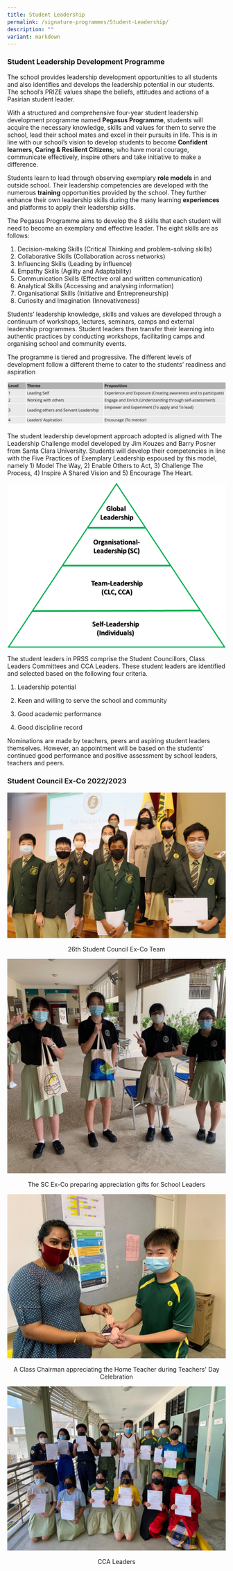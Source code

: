 ```yaml
---
title: Student Leadership
permalink: /signature-programmes/Student-Leadership/
description: ""
variant: markdown
---
```

### **Student Leadership Development Programme**  

The school provides leadership development opportunities to all students and also identifies and develops the leadership potential in our students. The school’s PRIZE values shape the beliefs, attitudes and actions of a Pasirian student leader.

With a structured and comprehensive four-year student leadership development programme named **Pegasus Programme**, students will acquire the necessary knowledge, skills and values for them to serve the school, lead their school mates and excel in their pursuits in life. This is in line with our school’s vision to develop students to become **Confident learners, Caring &amp; Resilient Citizens**; who have moral courage, communicate effectively, inspire others and take initiative to make a difference.

Students learn to lead through observing exemplary **role models** in and outside school. Their leadership competencies are developed with the numerous **training** opportunities provided by the school. They further enhance their own leadership skills during the many learning **experiences** and platforms to apply their leadership skills.

The Pegasus Programme aims to develop the 8 skills that each student will need to become an exemplary and effective leader. The eight skills are as follows:

1.  Decision-making Skills (Critical Thinking and problem-solving skills)
2.  Collaborative Skills (Collaboration across networks)&nbsp;&nbsp;
3.  Influencing Skills (Leading by influence)
4.  Empathy Skills (Agility and Adaptability)
5.  Communication Skills (Effective oral and written communication)
6.  Analytical Skills (Accessing and analysing information)
7.  Organisational Skills (Initiative and Entrepreneurship)
8.  Curiosity and Imagination (Innovativeness)

Students’ leadership knowledge, skills and values are developed through a continuum of workshops, lectures, seminars, camps and external leadership programmes. Student leaders then transfer their learning into authentic practices by conducting workshops, facilitating camps and organising school and community events.

The programme is tiered and progressive. The different levels of development follow a different theme to cater to the students’ readiness and aspiration

![](/images/SL.png)

The student leadership development approach adopted is aligned with The Leadership Challenge model developed by Jim Kouzes and Barry Posner from Santa Clara University. Students will develop their competencies in line with the Five Practices of Exemplary Leadership espoused by this model, namely 1) Model The Way, 2) Enable Others to Act, 3) Challenge The Process, 4) Inspire A Shared Vision and 5) Encourage The Heart.

![](/images/Tiers%20of%20student%20leaders%20in%20PRSS.png)

The student leaders in PRSS comprise the Student Councillors, Class Leaders Committees and CCA Leaders. These student leaders are identified and selected based on the following four criteria.

1.  Leadership potential
    
2.  Keen and willing to serve the school and community
    
3.  Good academic performance
    
4.  Good discipline record
      
Nominations are made by teachers, peers and aspiring student leaders themselves. However, an appointment will be based on the students’ continued good performance and positive assessment by school leaders, teachers and peers.&nbsp;

  
### **Student Council Ex-Co 2022/2023**

![](/images/26th%20SC.jpeg)
<center>26th Student Council Ex-Co Team</center>

![](/images/SC%20Exco.jpeg)
<center>The SC Ex-Co preparing appreciation gifts for School Leaders</center>

![](/images/appreciating.jpeg)
<center>A Class Chairman appreciating the Home Teacher during Teachers' Day Celebration</center>

![](/images/CCA%20Leaders.jpeg)
<center>CCA Leaders</center>